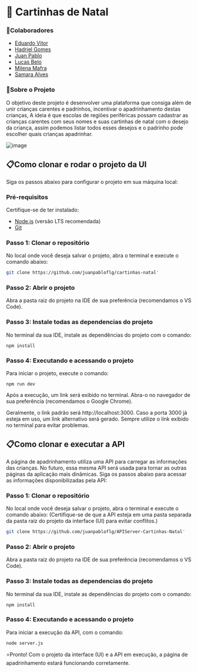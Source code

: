 # 🎅 Cartinhas de Natal
### 🤝Colaboradores
- [Eduardo Vitor](https://github.com/EduardoVitor020)
- [Hadriel Gomes](https://github.com/gomeshadriel)
- [Juan Pablo](https://github.com/juanpabloflg)
- [Lucas Belo](https://github.com/juanpabloflg)
- [Milena Mafra](https://github.com/milenamafra96)
- [Samara Alves](https://github.com/samaraalvesgomes)
  
 
### 🎯Sobre o Projeto
O objetivo deste projeto é desenvolver uma plataforma que consiga além de unir crianças carentes e padrinhos, incentivar o apadrinhamento destas crianças, A ideia é que escolas de regiões periféricas possam cadastrar as crianças carentes com seus nomes e suas cartinhas de natal com o desejo da criança, assim podemos listar todos esses desejos e o padrinho pode escolher quais crianças apadrinhar.

![image](https://github.com/user-attachments/assets/262df139-03fd-4de4-af86-2c3611c0cec5)


## 📋Como clonar e rodar o projeto da UI

Siga os passos abaixo para configurar o projeto em sua máquina local:

### Pré-requisitos
Certifique-se de ter instalado:
- [Node.js](https://nodejs.org/) (versão LTS recomendada)
- [Git](https://git-scm.com/)

### Passo 1: Clonar o repositório
No local onde você deseja salvar o projeto, abra o terminal e execute o comando abaixo:
```bash
git clone https://github.com/juanpabloflg/cartinhas-natal'
```
### Passo 2: Abrir o projeto
Abra a pasta raiz do projeto na IDE de sua preferência (recomendamos o VS Code).

### Passo 3: Instale todas as dependencias do projeto
No terminal da sua IDE, instale as dependências do projeto com o comando:
```node
npm install
```
### Passo 4: Executando e acessando o projeto
Para iniciar o projeto, execute o comando:
```node
npm run dev
```
Após a execução, um link será exibido no terminal. Abra-o no navegador de sua preferência (recomendamos o Google Chrome).

Geralmente, o link padrão será http://localhost:3000. Caso a porta 3000 já esteja em uso, um link alternativo será gerado. Sempre utilize o link exibido no terminal para evitar problemas.

## 📋Como clonar e executar a API
A página de apadrinhamento utiliza uma API para carregar as informações das crianças. No futuro, essa mesma API será usada para tornar as outras páginas da aplicação mais dinâmicas. Siga os passos abaixo para acessar as informações disponibilizadas pela API:

### Passo 1: Clonar o repositório
No local onde você deseja salvar o projeto, abra o terminal e execute o comando abaixo: (Certifique-se de que a API esteja em uma pasta separada da pasta raiz do projeto da interface (UI) para evitar conflitos.)
```bash
git clone https://github.com/juanpabloflg/APIServer-Cartinhas-Natal'
```
### Passo 2: Abrir o projeto
Abra a pasta raiz do projeto na IDE de sua preferência (recomendamos o VS Code).

### Passo 3: Instale todas as dependencias do projeto
No terminal da sua IDE, instale as dependências do projeto com o comando:
```node
npm install
```
### Passo 4: Executando e acessando o projeto
Para iniciar a execução da API, com o comando:
```node
node server.js
```
⭐Pronto! Com o projeto da interface (UI) e a API em execução, a página de apadrinhamento estará funcionando corretamente.
